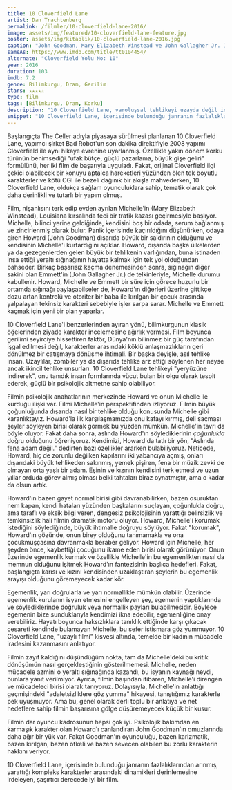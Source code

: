 ```yaml
---
title: 10 Cloverfield Lane
artist: Dan Trachtenberg
permalink: /filmler/10-cloverfield-lane-2016/
image: assets/img/featured/10-cloverfield-lane-feature.jpg
poster: assets/img/kitaplik/10-cloverfield-lane-2016.jpg
caption: "John Goodman, Mary Elizabeth Winstead ve John Gallagher Jr. 10 Cloverfield Lane, 2016."
sameAs: https://www.imdb.com/title/tt0104454/
alternate: "Cloverfield Yolu No: 10"
year: 2016
duration: 103
imdb: 7.2
genre: Bilimkurgu, Dram, Gerilim
stars: ★★★★☆
type: film
tags: [Bilimkurgu, Dram, Korku]
description: "10 Cloverfield Lane, varoluşsal tehlikeyi uzayda değil insan psikolojisinde arayan sıradışı bir bilimkurgu."
snippet: "10 Cloverfield Lane, içerisinde bulunduğu janranın fazlalıklarından arınmış, yarattığı kompleks karakterler arasındaki dinamikleri derinlemesine irdeleyen, şaşırtıcı derecede iyi bir film."
---
```


Başlangıçta The Celler adıyla piyasaya sürülmesi planlanan 10 Cloverfield Lane, yapımcı şirket Bad Robot'un son dakika direktifiyle 2008 yapımı Cloverfield ile aynı hikaye evrenine uyarlanmış. Özellikle yakın dönem korku türünün benimsediği "ufak bütçe, güçlü pazarlama, büyük gişe geliri" formülünü, her iki film de başarıyla uyguladı. Fakat, orijinal Cloverfield ilgi çekici olabilecek bir konuyu aptalca hareketleri yüzünden ölen tek boyutlu karakterler ve kötü CGI ile bezeli dağınık bir akışla mahvederken, 10 Cloverfield Lane, oldukça sağlam oyunculuklara sahip, tematik olarak çok daha derinlikli ve tutarlı bir yapım olmuş. 

Film, nişanlısını terk edip evden ayrılan Michelle'in (Mary Elizabeth Winstead), Louisiana kırsalında feci bir trafik kazası geçirmesiyle başlıyor. Michelle, bilinci yerine geldiğinde, kendisini boş bir odada, serum bağlanmış ve zincirlenmiş olarak bulur. Panik içerisinde kaçırıldığını düşünürken, odaya giren Howard (John Goodman) dışarıda büyük bir saldırının olduğunu ve kendisinin Michelle'i kurtardığını açıklar. Howard, dışarıda başka ülkelerden ya da gezegenlerden gelen büyük bir tehlikenin varlığından, buna istinaden inşa ettiği yeraltı sığınağının hayatta kalmak için tek yol olduğundan bahseder. Birkaç başarısız kaçma denemesinden sonra, sığınağın diğer sakini olan Emmett'in (John Gallagher Jr.) de telkinleriyle, Michelle durumu kabullenir. Howard, Michelle ve Emmett bir süre için görece huzurlu bir ortamda sığınağı paylaşabilseler de, Howard'ın diğerleri üzerine gittikçe dozu artan kontrolü ve otoriter bir baba ile kırılgan bir çocuk arasında yalpalayan tekinsiz karakteri sebebiyle işler sarpa sarar. Michelle ve Emmett kaçmak için yeni bir plan yaparlar. 

10 Cloverfield Lane'i benzerlerinden ayıran yönü, bilimkurgunun klasik öğelerinden ziyade karakter incelemesine ağırlık vermesi. Film boyunca gerilimi seyirciye hissettiren faktör, Dünya'nın bilinmez bir güç tarafından işgal edilmesi değil, karakterler arasındaki köklü anlaşmazlıkların geri dönülmez bir çatışmaya dönüşme ihtimali. Bir başka deyişle, asıl tehlike insan. Uzaylılar, zombiler ya da dışarıda tehlike arz ettiği söylenen her neyse ancak ikincil tehlike unsurları. 10 Cloverfield Lane tehlikeyi "yeryüzüne indirerek", onu tanıdık insan formlarında vücut bulan bir olgu olarak tespit ederek, güçlü bir psikolojik altmetne sahip olabiliyor. 

Filmin psikolojik anahatlarının merkezinde Howard ve onun Michelle ile kurduğu ilişki var. Filmi Michelle'in perspektifinden izliyoruz. Filmin büyük çoğunluğunda dışarıda nasıl bir tehlike olduğu konusunda Michelle gibi karanlıktayız. Howard'la ilk karşılaşmamızda onu kafayı kırmış, deli saçması şeyler söyleyen birisi olarak görmek bu yüzden mümkün. Michelle'in tavrı da böyle oluyor. Fakat daha sonra, aslında Howard'ın söylediklerinin _çoğunlukla_ doğru olduğunu öğreniyoruz. Kendimizi, Howard'da tatlı bir yön, "Aslında fena adam değil." dedirten bazı özellikler ararken bulabiliyoruz. Neticede, Howard, hiç de zorunlu değilken kapılarını iki yabancıya açmış, onları dışarıdaki büyük tehlikeden sakınmış, yemek pişiren, fena bir müzik zevki de olmayan orta yaşlı bir adam. Eşinin ve kızının kendisini terk etmesi ve uzun yıllar orduda görev almış olması belki tahtaları biraz oynatmıştır, ama o kadar da olsun artık. 

Howard'ın bazen gayet normal birisi gibi davranabilirken, bazen osuruktan nem kapan, kendi hataları yüzünden başkalarını suçlayan, çoğunlukla doğru, ama taraflı ve eksik bilgi veren, dengesiz psikolojisinin yarattığı belirsizlik ve temkinsizlik hali filmin dramatik motoru oluyor. Howard, Michelle'i korumak istediğini söylediğinde, büyük ihtimalle doğruyu söylüyor. Fakat "korumak", Howard'ın gözünde, onun birey olduğunu tanımamakla ve ona çocukmuşçasına davranmakla beraber geliyor. Howard için Michelle, her şeyden önce, kaybettiği çocuğunu ikame eden birisi olarak görünüyor. Onun üzerinde egemenlik kurmak ve özellikle Michelle'in bu egemenlikten nasıl da memnun olduğunu işitmek Howard'ın fantezisinin başlıca hedefleri. Fakat, başlangıçta karısı ve kızını kendisinden uzaklaştıran şeylerin bu egemenlik arayışı olduğunu göremeyecek kadar kör. 

Egemenlik, yarı doğrularla ve yarı normallikle mümkün olabilir. Üzerinde egemenlik kurulanın isyan etmesini engelleyen şey, egemenin yaptıklarında ve söylediklerinde doğruluk veya normallik payları bulabilmesidir. Böylece egemenin bize sunduklarıyla kendimizi ikna edebilir, egemenliğine onay verebiliriz. Hayatı boyunca haksızlıklara tanıklık ettiğinde karşı çıkacak cesareti kendinde bulamayan Michelle, bu sefer istismara göz yummuyor. 10 Cloverfield Lane, "uzaylı filmi" kisvesi altında, temelde bir kadının mücadele iradesini kazanmasını anlatıyor. 

Filmin zayıf kaldığını düşündüğüm nokta, tam da Michelle'deki bu kritik dönüşümün nasıl gerçekleştiğinin gösterilmemesi. Michelle, neden mücadele azmini o yeraltı sığınağında kazandı, bu isyanın kaynağı neydi, bunlara yanıt verilmiyor. Ayrıca, filmin başından itibaren, Michelle'i direngen ve mücadeleci birisi olarak tanıyoruz. Dolayısıyla, Michelle'in anlattığı geçmişindeki "adaletsizliklere göz yumma" hikayesi, tanıştığımız karakterle pek uyuşmuyor. Ama bu, genel olarak derli toplu bir anlatıya ve net hedeflere sahip filmin başarısına gölge düşüremeyecek küçük bir kusur. 

Filmin dar oyuncu kadrosunun hepsi çok iyi. Psikolojik bakımdan en karmaşık karakter olan Howard'ı canlandıran John Goodman'ın omuzlarında daha ağır bir yük var. Fakat Goodman'ın oyunculuğu, bazen karizmatik, bazen kırılgan, bazen öfkeli ve bazen sevecen olabilen bu zorlu karakterin hakkını veriyor. 

10 Cloverfield Lane, içerisinde bulunduğu janranın fazlalıklarından arınmış, yarattığı kompleks karakterler arasındaki dinamikleri derinlemesine irdeleyen, şaşırtıcı derecede iyi bir film. 